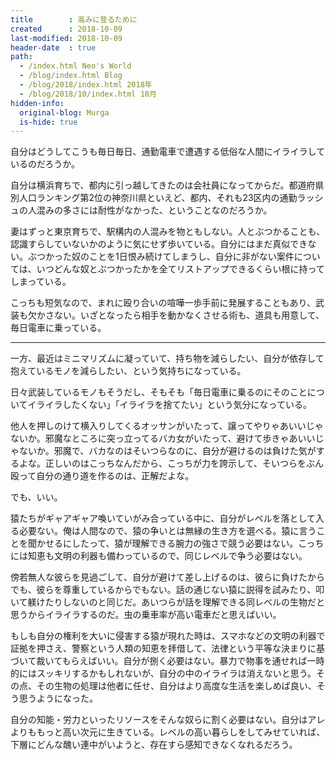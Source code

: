 ```yaml
---
title        : 高みに登るために
created      : 2018-10-09
last-modified: 2018-10-09
header-date  : true
path:
  - /index.html Neo's World
  - /blog/index.html Blog
  - /blog/2018/index.html 2018年
  - /blog/2018/10/index.html 10月
hidden-info:
  original-blog: Murga
  is-hide: true
---
```


自分はどうしてこうも毎日毎日、通勤電車で遭遇する低俗な人間にイライラしているのだろうか。

自分は横浜育ちで、都内に引っ越してきたのは会社員になってからだ。都道府県別人口ランキング第2位の神奈川県といえど、都内、それも23区内の通勤ラッシュの人混みの多さには耐性がなかった、ということなのだろうか。

妻はずっと東京育ちで、駅構内の人混みを物ともしない。人とぶつかることも、認識すらしていないかのように気にせず歩いている。自分にはまだ真似できない。ぶつかった奴のことを1日恨み続けてしまうし、自分に非がない案件については、いつどんな奴とぶつかったかを全てリストアップできるくらい根に持ってしまっている。

こっちも短気なので、まれに殴り合いの喧嘩一歩手前に発展することもあり、武装も欠かさない。いざとなったら相手を動かなくさせる術も、道具も用意して、毎日電車に乗っている。

---

一方、最近はミニマリズムに凝っていて、持ち物を減らしたい、自分が依存して抱えているモノを減らしたい、という気持ちになっている。

日々武装しているモノもそうだし、そもそも「毎日電車に乗るのにそのことについてイライラしたくない」「イライラを捨てたい」という気分になっている。

他人を押しのけて横入りしてくるオッサンがいたって、譲ってやりゃあいいじゃないか。邪魔なところに突っ立ってるバカ女がいたって、避けて歩きゃあいいじゃないか。邪魔で、バカなのはそいつらなのに、自分が避けるのは負けた気がするよな。正しいのはこっちなんだから、こっちが力を誇示して、そいつらをぶん殴って自分の通り道を作るのは、正解だよな。

でも、いい。

猿たちがギャアギャア喚いていがみ合っている中に、自分がレベルを落として入る必要ない。俺は人間なので、猿の争いとは無縁の生き方を選べる。猿に言うことを聞かせるにしたって、猿が理解できる腕力の強さで競う必要はない。こっちには知恵も文明の利器も備わっているので、同じレベルで争う必要はない。

傍若無人な彼らを見過ごして、自分が避けて差し上げるのは、彼らに負けたからでも、彼らを尊重しているからでもない。話の通じない猿に説得を試みたり、叩いて躾けたりしないのと同じだ。あいつらが話を理解できる同レベルの生物だと思うからイライラするのだ。虫の乗車率が高い電車だと思えばいい。

もしも自分の権利を大いに侵害する猿が現れた時は、スマホなどの文明の利器で証拠を押さえ、警察という人類の知恵を拝借して、法律という平等な決まりに基づいて裁いてもらえばいい。自分が捌く必要はない。暴力で物事を通せれば一時的にはスッキリするかもしれないが、自分の中のイライラは消えないと思う。その点、その生物の処理は他者に任せ、自分はより高度な生活を楽しめば良い、そう思うようになった。

自分の知能・労力といったリソースをそんな奴らに割く必要はない。自分はアレよりももっと高い次元に生きている。レベルの高い暮らしをしてみせていれば、下層にどんな醜い連中がいようと、存在すら感知できなくなれるだろう。
